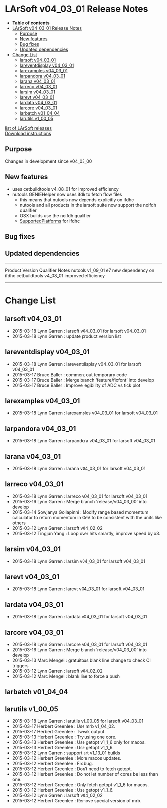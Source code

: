 LArSoft v04\_03\_01 Release Notes
======================================================================

-   **Table of contents**
-   [LArSoft v04\_03\_01 Release Notes](#LArSoft-v04_03_01-Release-Notes)
    -   [Purpose](#Purpose)
    -   [New features](#New-features)
    -   [Bug fixes](#Bug-fixes)
    -   [Updated dependencies](#Updated-dependencies)
-   [Change List](#Change-List)
    -   [larsoft v04\_03\_01](#larsoft-v04_03_01)
    -   [lareventdisplay v04\_03\_01](#lareventdisplay-v04_03_01)
    -   [larexamples v04\_03\_01](#larexamples-v04_03_01)
    -   [larpandora v04\_03\_01](#larpandora-v04_03_01)
    -   [larana v04\_03\_01](#larana-v04_03_01)
    -   [larreco v04\_03\_01](#larreco-v04_03_01)
    -   [larsim v04\_03\_01](#larsim-v04_03_01)
    -   [larevt v04\_03\_01](#larevt-v04_03_01)
    -   [lardata v04\_03\_01](#lardata-v04_03_01)
    -   [larcore v04\_03\_01](#larcore-v04_03_01)
    -   [larbatch v01\_04\_04](#larbatch-v01_04_04)
    -   [larutils v1\_00\_05](#larutils-v1_00_05)

[list of LArSoft releases](LArSoft_release_list)\
[Download instructions](http://scisoft.fnal.gov/scisoft/bundles/larsoft/v04_03_01/larsoft-v04_03_01.html)

Purpose
--------------------

Changes in development since v04\_03\_00

New features
------------------------------

-   uses cetbuildtools v4\_08\_01 for improved efficiency
-   nutools GENIEHelper now uses ifdh to fetch flow files
    -   this means that nutools now depends explicitly on ifdhc
    -   nutools and all products in the larsoft suite now support the noifdh qualifier
    -   OSX builds use the noifdh qualifier
    -   [SupportedPlatforms](/redmine/projects/ifdhc/wiki/SupportedPlatforms) for ifdhc

Bug fixes
------------------------

Updated dependencies
----------------------------------------------

  --------------- ------------ ----------- -------------------------
  Product         Version      Qualifier   Notes
  nutools         v1\_09\_01   e7          new dependency on ifdhc
  cetbuildtools   v4\_08\_01               improved efficiency
  --------------- ------------ ----------- -------------------------

Change List
============================

larsoft v04\_03\_01
------------------------------------------

-   2015-03-18 Lynn Garren : larsoft v04\_03\_01 for larsoft v04\_03\_01
-   2015-03-18 Lynn Garren : update product version list

lareventdisplay v04\_03\_01
----------------------------------------------------------

-   2015-03-18 Lynn Garren : lareventdisplay v04\_03\_01 for larsoft v04\_03\_01
-   2015-03-17 Bruce Baller : comment out temporary code
-   2015-03-17 Bruce Baller : Merge branch ‘feature/fixfont’ into develop
-   2015-03-17 Bruce Baller : Improve legibility of ADC vs tick plot

larexamples v04\_03\_01
--------------------------------------------------

-   2015-03-18 Lynn Garren : larexamples v04\_03\_01 for larsoft v04\_03\_01

larpandora v04\_03\_01
------------------------------------------------

-   2015-03-18 Lynn Garren : larpandora v04\_03\_01 for larsoft v04\_03\_01

larana v04\_03\_01
----------------------------------------

-   2015-03-18 Lynn Garren : larana v04\_03\_01 for larsoft v04\_03\_01

larreco v04\_03\_01
------------------------------------------

-   2015-03-18 Lynn Garren : larreco v04\_03\_01 for larsoft v04\_03\_01
-   2015-03-16 Lynn Garren : Merge branch ‘release/v04\_03\_00’ into develop
-   2015-03-14 Sowjanya Gollapinni : Modify range based momentum calculator to return momentum in GeV to be consistent with the units like others
-   2015-03-12 Lynn Garren : larsoft v04\_02\_02
-   2015-03-12 Tingjun Yang : Loop over hits smartly, improve speed by x3.

larsim v04\_03\_01
----------------------------------------

-   2015-03-18 Lynn Garren : larsim v04\_03\_01 for larsoft v04\_03\_01

larevt v04\_03\_01
----------------------------------------

-   2015-03-18 Lynn Garren : larevt v04\_03\_01 for larsoft v04\_03\_01

lardata v04\_03\_01
------------------------------------------

-   2015-03-18 Lynn Garren : lardata v04\_03\_01 for larsoft v04\_03\_01

larcore v04\_03\_01
------------------------------------------

-   2015-03-18 Lynn Garren : larcore v04\_03\_01 for larsoft v04\_03\_01
-   2015-03-16 Lynn Garren : Merge branch ‘release/v04\_03\_00’ into develop
-   2015-03-13 Marc Mengel : gratuitous blank line change to check CI triggers
-   2015-03-12 Lynn Garren : larsoft v04\_02\_02
-   2015-03-12 Marc Mengel : blank line to force a push

larbatch v01\_04\_04
--------------------------------------------

larutils v1\_00\_05
------------------------------------------

-   2015-03-18 Lynn Garren : larutils v1\_00\_05 for larsoft v04\_03\_01
-   2015-03-17 Herbert Greenlee : Use mrb v1\_04\_02.
-   2015-03-17 Herbert Greenlee : Tweak output.
-   2015-03-13 Herbert Greenlee : Try using one core.
-   2015-03-13 Herbert Greenlee : Use getopt v1\_1\_6 only for macos.
-   2015-03-13 Herbert Greenlee : Use getopt v1\_1\_6.
-   2015-03-12 Lynn Garren : support art v1\_13\_01 builds
-   2015-03-12 Herbert Greenlee : More macos updates.
-   2015-03-12 Herbert Greenlee : Fix bug.
-   2015-03-12 Herbert Greenlee : Don’t need to fetch getopt.
-   2015-03-12 Herbert Greenlee : Do not let number of cores be less than one.
-   2015-03-12 Herbert Greenlee : Only fetch getopt v1\_1\_6 for macos.
-   2015-03-12 Herbert Greenlee : Use getopt v1\_1\_6.
-   2015-03-12 Lynn Garren : larsoft v04\_02\_02
-   2015-03-12 Herbert Greenlee : Remove special version of mrb.

